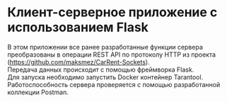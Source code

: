 # Клиент-серверное приложение с использованием Flask
В этом приложении все ранее разработанные функции сервера преобразованы в операции
REST API по протоколу HTTP из проекта (https://github.com/maksmez/CarRent-Sockets).  
Передача данных происходит с помощью фреймворка Flask.  
Для запуска необходимо запустить Docker контейнер Tarantool.  
Работоспособность сервера проверяется с помощью разработанной коллекции Postman.
